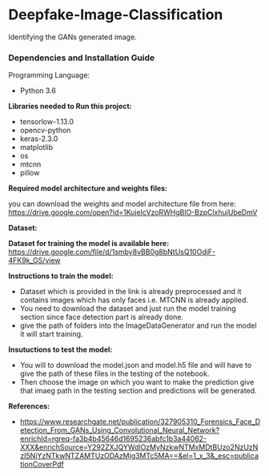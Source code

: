 # Deepfake-Image-Classification
Identifying the GANs generated image. 

### Dependencies and Installation Guide
Programming Language:

- Python 3.6

**Libraries needed to Run this project:**

- tensorlow-1.13.0
- opencv-python
- keras-2.3.0
- matplotlib 
- os
- mtcnn
- pillow 

**Required model architecture and weights files:**

you can download the weights and model architecture file from here:
https://drive.google.com/open?id=1KujeIcVzoRWHgBlO-BzpClxhujUbeDmV

**Dataset:**

**Dataset for training the model is available here:**
https://drive.google.com/file/d/1smby8vBB0g8bNtUsQ10OdjF-4FK9k_GS/view

**Instructions to train the model:**

- Dataset which is provided in the link is already preprocessed and it contains images which has only faces i.e. MTCNN is already applied.
- You need to download the dataset and just run the model training section since face detection part is already done.
- give the path of folders into the ImageDataGenerator and run the model it will start training.  

**Insutuctions to test the model:**

- You will to download the model.json and model.h5 file and will have to give the path of these files in the testing of the notebook.
- Then choose the image on which you want to make the prediction give that imaeg path in the testing section and predictions will be generated. 

**References:**

- https://www.researchgate.net/publication/327905310_Forensics_Face_Detection_From_GANs_Using_Convolutional_Neural_Network?enrichId=rgreq-fa3b4b45646d1695236abfc1b3a44062-XXX&enrichSource=Y292ZXJQYWdlOzMyNzkwNTMxMDtBUzo2NzUzNzI5NjYzNTkwNTZAMTUzODAzMjg3MTc5MA==&el=1_x_3&_esc=publicationCoverPdf




